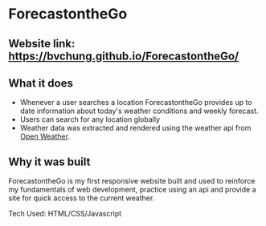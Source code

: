 # ForecastontheGo

Website link: https://bvchung.github.io/ForecastontheGo/
---
What it does
---

* Whenever a user searches a location ForecastontheGo provides up to date information about today's weather conditions and weekly forecast.
* Users can search for any location globally 
* Weather data was extracted and rendered using the weather api from [Open Weather](https://openweathermap.org/api).


Why it was built
---

ForecastontheGo is my first responsive website built and used to reinforce my fundamentals of web development, practice using an api and provide a site for quick access to the current weather.

Tech Used: HTML/CSS/Javascript


